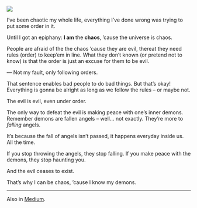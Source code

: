 ![](//cacilhas.info/img/iwa.png)

I’ve been chaotic my whole life, everything I’ve done wrong was trying to put some order in it.

Until I got an epiphany: **I am** the **chaos**, ’cause the universe is chaos.

People are afraid of the the chaos ’cause they are evil, thereat they need rules (order) to keep’em in line. What they don’t known (or pretend not to know) is that the order is just an excuse for them to be evil.

— Not my fault, only following orders.

That sentence enables bad people to do bad things. But that’s okay! Everything is gonna be alright as long as we follow the rules – or maybe not.

The evil is evil, even under order.

The only way to defeat the evil is making peace with one’s inner demons. Remember demons are fallen angels – well… not exactly. They’re more to _falling_ angels.

It’s because the fall of angels isn’t passed, it happens everyday inside us. All the time.

If you stop throwing the angels, they stop falling. If you make peace with the demons, they stop haunting you.

And the evil ceases to exist.

That’s why I can be chaos, ’cause I know my demons.

* * *

Also in [Medium](https://cacilhas.medium.com/chaos-70f3b1ed6c77).